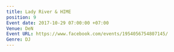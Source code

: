 ```yaml
---
title: Lady River & HIME
position: 9
Event date: 2017-10-29 07:00:00 +07:00
Venue: DeN
Event URL: https://www.facebook.com/events/1954056754807145/
Genre: DJ
---
```


